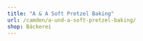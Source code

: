 ```yaml
---
title: "A & A Soft Pretzel Baking"
url: /camden/a-und-a-soft-pretzel-baking/
shop: Bäckerei
---
```

